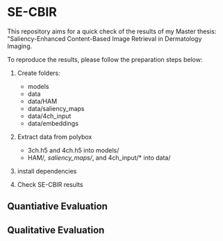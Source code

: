# SE-CBIR

This repository aims for a quick check of the results of my Master thesis: "Saliency-Enhanced Content-Based Image Retrieval in Dermatology Imaging. 

To reproduce the results, please follow the preparation steps below: 

1. Create folders: 
     * models
     * data
     * data/HAM
     * data/saliency_maps
     * data/4ch_input
     * data/embeddings
      
2. Extract data from polybox
    * 3ch.h5 and 4ch.h5 into models/
    * HAM/*, saliency_maps/*, and 4ch_input/* into data/

3. install dependencies

4. Check SE-CBIR results


## Quantiative Evaluation

## Qualitative Evaluation

